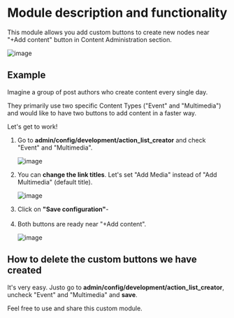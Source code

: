 <h1>Module description and functionality</h1>
<p>This module allows you add custom buttons to create new nodes near "+Add content" button in Content Administration section.</p> 

![image](https://github.com/user-attachments/assets/f4d85849-ceb1-47a1-9c7b-2a5a24f7c9a3)
<h2>Example</h2>
<p>Imagine a group of post authors who create content every single day.</p> 
<p>They primarily use two specific Content Types ("Event" and "Multimedia") and would like to have two buttons to add content in a faster way.</p> 
<p>Let's get to work!</p>
<ol>
  <li>Go to <b>admin/config/development/action_list_creator</b> and check "Event" and "Multimedia".</li>
  
  ![image](https://github.com/user-attachments/assets/96bcea43-c9d5-4bce-9397-0f3b682648f2)

  <li>You can <b>change the link titles</b>. Let's set "Add Media" instead of "Add Multimedia" (default title).</li>

  ![image](https://github.com/user-attachments/assets/d4835ced-c946-4abb-a210-5460ff70497f)
  
  <li>Click on <b>"Save configuration"</b>-</li></br>
  
  <li>Both buttons are ready near "+Add content".</li>

  ![image](https://github.com/user-attachments/assets/b378bf92-3b54-4513-8179-91b95ebc8928)
</ol>
<h2>How to delete the custom buttons we have created</h2>
<p>It's very easy. Justo go to <b>admin/config/development/action_list_creator</b>, uncheck "Event" and "Multimedia" and <b>save</b>.</p>
<p>Feel free to use and share this custom module.</p>
